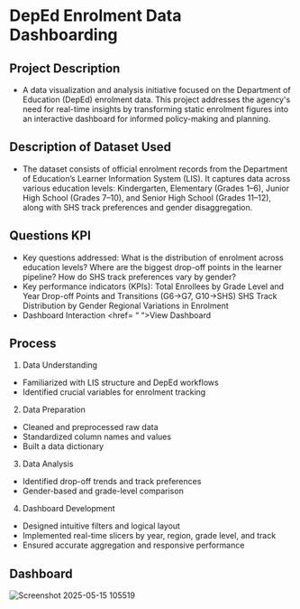 # DepEd Enrolment Data Dashboarding

## Project Description

- A data visualization and analysis initiative focused on the Department of Education (DepEd) enrolment data. This project addresses the agency's need for real-time insights by transforming static enrolment figures into an interactive dashboard for informed policy-making and planning.

## Description of Dataset Used

- The dataset consists of official enrolment records from the Department of Education’s Learner Information System (LIS). It captures data across various education levels: Kindergarten, Elementary (Grades 1–6), Junior High School (Grades 7–10), and Senior High School (Grades 11–12), along with SHS track preferences and gender disaggregation.

## Questions KPI

- Key questions addressed:
  What is the distribution of enrolment across education levels?
  Where are the biggest drop-off points in the learner pipeline?
  How do SHS track preferences vary by gender?
- Key performance indicators (KPIs):
  Total Enrollees by Grade Level and Year
  Drop-off Points and Transitions (G6→G7, G10→SHS)
  SHS Track Distribution by Gender
  Regional Variations in Enrolment
- Dashboard Interaction <href= “  “>View Dashboard</a>


## Process

1. Data Understanding
- Familiarized with LIS structure and DepEd workflows
- Identified crucial variables for enrolment tracking
2. Data Preparation
- Cleaned and preprocessed raw data
- Standardized column names and values
- Built a data dictionary
3. Data Analysis
- Identified drop-off trends and track preferences
- Gender-based and grade-level comparison
4. Dashboard Development
- Designed intuitive filters and logical layout
- Implemented real-time slicers by year, region, grade level, and track
- Ensured accurate aggregation and responsive performance
  
## Dashboard

![Screenshot 2025-05-15 105519](https://github.com/user-attachments/assets/39b839b0-598d-4d88-8397-4c6795a0cbc9)
